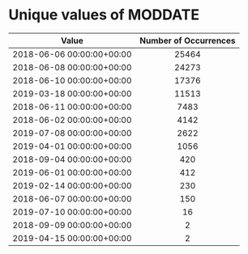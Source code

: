 
Unique values of MODDATE
========================

|Value|Number of Occurrences|
| :---: | :---: |
|2018-06-06 00:00:00+00:00|25464|
|2018-06-08 00:00:00+00:00|24273|
|2018-06-10 00:00:00+00:00|17376|
|2019-03-18 00:00:00+00:00|11513|
|2018-06-11 00:00:00+00:00|7483|
|2018-06-02 00:00:00+00:00|4142|
|2019-07-08 00:00:00+00:00|2622|
|2019-04-01 00:00:00+00:00|1056|
|2018-09-04 00:00:00+00:00|420|
|2019-06-01 00:00:00+00:00|412|
|2019-02-14 00:00:00+00:00|230|
|2018-06-07 00:00:00+00:00|150|
|2019-07-10 00:00:00+00:00|16|
|2018-09-09 00:00:00+00:00|2|
|2019-04-15 00:00:00+00:00|2|
